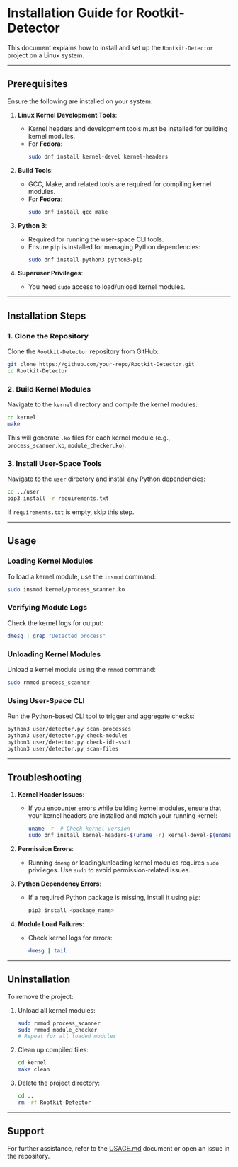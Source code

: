 # **Installation Guide for Rootkit-Detector**

This document explains how to install and set up the `Rootkit-Detector` project on a Linux system.

---

## **Prerequisites**

Ensure the following are installed on your system:

1. **Linux Kernel Development Tools**:
   - Kernel headers and development tools must be installed for building kernel modules.
   - For **Fedora**:
     ```bash
     sudo dnf install kernel-devel kernel-headers
     ```

2. **Build Tools**:
   - GCC, Make, and related tools are required for compiling kernel modules.
   - For **Fedora**:
     ```bash
     sudo dnf install gcc make
     ```

3. **Python 3**:
   - Required for running the user-space CLI tools.
   - Ensure `pip` is installed for managing Python dependencies:
     ```bash
     sudo dnf install python3 python3-pip
     ```

4. **Superuser Privileges**:
   - You need `sudo` access to load/unload kernel modules.

---

## **Installation Steps**

### 1. Clone the Repository
Clone the `Rootkit-Detector` repository from GitHub:
```bash
git clone https://github.com/your-repo/Rootkit-Detector.git
cd Rootkit-Detector
```

### 2. Build Kernel Modules
Navigate to the `kernel` directory and compile the kernel modules:
```bash
cd kernel
make
```

This will generate `.ko` files for each kernel module (e.g., `process_scanner.ko`, `module_checker.ko`).

### 3. Install User-Space Tools
Navigate to the `user` directory and install any Python dependencies:
```bash
cd ../user
pip3 install -r requirements.txt
```

If `requirements.txt` is empty, skip this step.

---

## **Usage**

### Loading Kernel Modules
To load a kernel module, use the `insmod` command:
```bash
sudo insmod kernel/process_scanner.ko
```

### Verifying Module Logs
Check the kernel logs for output:
```bash
dmesg | grep "Detected process"
```

### Unloading Kernel Modules
Unload a kernel module using the `rmmod` command:
```bash
sudo rmmod process_scanner
```

### Using User-Space CLI
Run the Python-based CLI tool to trigger and aggregate checks:
```bash
python3 user/detector.py scan-processes
python3 user/detector.py check-modules
python3 user/detector.py check-idt-ssdt
python3 user/detector.py scan-files
```

---

## **Troubleshooting**

1. **Kernel Header Issues**:
   - If you encounter errors while building kernel modules, ensure that your kernel headers are installed and match your running kernel:
     ```bash
     uname -r  # Check kernel version
     sudo dnf install kernel-headers-$(uname -r) kernel-devel-$(uname -r)
     ```

2. **Permission Errors**:
   - Running `dmesg` or loading/unloading kernel modules requires `sudo` privileges. Use `sudo` to avoid permission-related issues.

3. **Python Dependency Errors**:
   - If a required Python package is missing, install it using `pip`:
     ```bash
     pip3 install <package_name>
     ```

4. **Module Load Failures**:
   - Check kernel logs for errors:
     ```bash
     dmesg | tail
     ```

---

## **Uninstallation**

To remove the project:

1. Unload all kernel modules:
   ```bash
   sudo rmmod process_scanner
   sudo rmmod module_checker
   # Repeat for all loaded modules
   ```

2. Clean up compiled files:
   ```bash
   cd kernel
   make clean
   ```

3. Delete the project directory:
   ```bash
   cd ..
   rm -rf Rootkit-Detector
   ```

---

## **Support**

For further assistance, refer to the [USAGE.md](./USAGE.md) document or open an issue in the repository.
